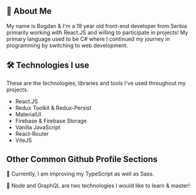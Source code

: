 
## 🚀 About Me
My name is Bogdan & I'm a 19 year old front-end developer from Serbia primarily working with React.JS and willing to participate in projects! 
My primary language used to be C# where I continued my journey in programming by switching to web development.

## 🛠 Technologies I use
These are the technologies, libraries and tools I've used throughout my projects.
- React.JS
- Redux Toolkit & Redux-Persist
- MaterialUI
- Firebase & Firebase Storage
- Vanilla JavaScript
- React-Router
- ViteJS


## Other Common Github Profile Sections

🧠 Currently, I am improving my TypeScript as well as Sass.

🤔 Node and GraphQL are two technologies I would like to learn & master!
